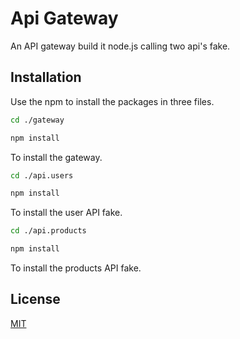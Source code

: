 # Api Gateway

An API gateway build it node.js calling two api's fake.

## Installation

Use the npm to install the packages in three files.

```bash
cd ./gateway

npm install
```
To install the gateway.

```bash
cd ./api.users

npm install
```
To install the user API fake.

```bash
cd ./api.products

npm install
```
To install the products API fake.


## License

[MIT](https://choosealicense.com/licenses/mit/)